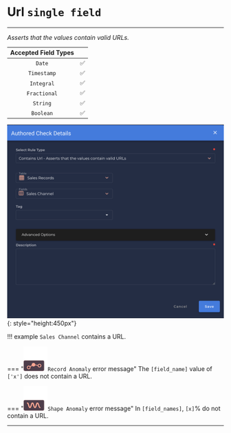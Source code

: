 # Url <spam id='single-field'>`single field`</spam>

---

*Asserts that the values contain valid URLs.*

| Accepted Field Types   |                      |
| :--------------------: | :------------------: |
| `Date`                 | :white_check_mark:   |
| `Timestamp`            | :white_check_mark:   |
| `Integral`             | :white_check_mark:   |
| `Fractional`           | :white_check_mark:   |
| `String`               | :white_check_mark:   |
| `Boolean`              | :white_check_mark:   |

![Screenshot](../assets/checks/rule-types/contains-url.png){: style="height:450px"}

!!! example
    `Sales Channel` contains a URL.
    
=== "![Screenshot](../assets/checks/rule-types/icons/icon-record-anomaly-dark.svg)`Record Anomaly` error message"
    The `[field_name]` value of `['x']` does not contain a URL.

=== "![Screenshot](../assets/checks/rule-types/icons/icon-shape-anomaly-dark.svg)`Shape Anomaly` error message"
    In `[field_names]`, `[x]`% do not contain a URL.

---